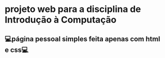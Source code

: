 # projeto web para a disciplina de Introdução à Computação
## 💻página pessoal simples feita apenas com html e css💻
